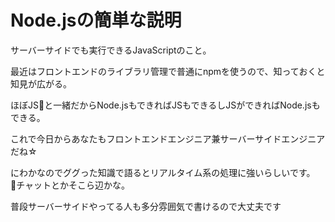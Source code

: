 # Node.jsの簡単な説明

サーバーサイドでも実行できるJavaScriptのこと。

最近はフロントエンドのライブラリ管理で普通にnpmを使うので、知っておくと知見が広がる。

ほぼJSと一緒だからNode.jsもできればJSもできるしJSができればNode.jsもできる。

これで今日からあなたもフロントエンドエンジニア兼サーバーサイドエンジニアだね☆

にわかなのでググった知識で語るとリアルタイム系の処理に強いらしいです。

チャットとかそこら辺かな。

普段サーバーサイドやってる人も多分雰囲気で書けるので大丈夫です